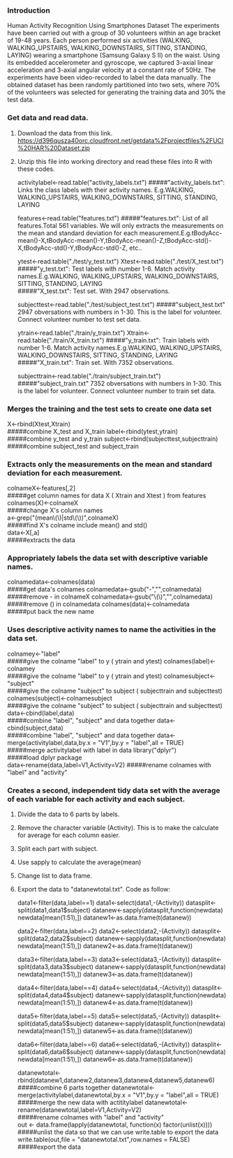 ### Introduction

Human Activity Recognition Using Smartphones Dataset
The experiments have been carried out with a group of 30 volunteers within an age bracket of 19-48 years. 
Each person performed six activities (WALKING, WALKING_UPSTAIRS, WALKING_DOWNSTAIRS, SITTING, STANDING, LAYING) wearing a smartphone (Samsung Galaxy S II) on the waist. 
Using its embedded accelerometer and gyroscope, we captured 3-axial linear acceleration and 3-axial angular velocity at a constant rate of 50Hz. 
The experiments have been video-recorded to label the data manually. 
The obtained dataset has been randomly partitioned into two sets, where 70% of the volunteers was selected for generating the training data and 30% the test data. 

### Get data and read data.

1. Download the data from this link.
   https://d396qusza40orc.cloudfront.net/getdata%2Fprojectfiles%2FUCI%20HAR%20Dataset.zip

2. Unzip this file into working directory and read these files into R with these codes.
   
   activitylabel<-read.table("activity_labels.txt") 
   #####"activity_labels.txt": Links the class labels with their activity names. E.g.WALKING, WALKING_UPSTAIRS, WALKING_DOWNSTAIRS, SITTING, STANDING, LAYING 
   
   features<-read.table("features.txt")
   #####"features.txt": List of all features.Total 561 variables. We will only extracts the measurements on the mean and standard deviation for each measurement.E.g.tBodyAcc-mean()-X,tBodyAcc-mean()-Y,tBodyAcc-mean()-Z,tBodyAcc-std()-X,tBodyAcc-std()-Y,tBodyAcc-std()-Z, etc.. 
   
   ytest<-read.table("./test/y_test.txt")
   Xtest<-read.table("./test/X_test.txt")
   #####"y_test.txt": Test labels with number 1-6. Match activity names.E.g.WALKING, WALKING_UPSTAIRS, WALKING_DOWNSTAIRS, SITTING, STANDING, LAYING  
   #####"X_test.txt": Test set. With 2947 observations.
   
   subjecttest<-read.table("./test/subject_test.txt")
   #####"subject_test.txt" 2947 obversations with numbers in 1-30. This is the label for volunteer. Connect volunteer number to test set data.   
   
   ytrain<-read.table("./train/y_train.txt")
   Xtrain<-read.table("./train/X_train.txt")
   #####"y_train.txt": Train labels with number 1-6. Match activity names.E.g.WALKING, WALKING_UPSTAIRS, WALKING_DOWNSTAIRS, SITTING, STANDING, LAYING  
   #####"X_train.txt": Train set. With 7352 observations.
   
   subjecttrain<-read.table("./train/subject_train.txt")
   #####"subject_train.txt"  7352 obversations with numbers in 1-30. This is the label for volunteer. Connect volunteer number to train set data.  

### Merges the training and the test sets to create one data set
   
   X<-rbind(Xtest,Xtrain)                   
   #####combine X_test and X_train 
   label<-rbind(ytest,ytrain)               
   #####combine y_test and y_train 
   subject<-rbind(subjecttest,subjecttrain) 
   #####combine subject_test and subject_train 

### Extracts only the measurements on the mean and standard deviation for each measurement.

   colnameX<-features[,2]                           
   #####get column names for data X ( Xtrain and Xtest ) from features 
   colnames(X)<-colnameX                            
   #####change X's column names    
   a<-grep("(mean\\(\\)|std\\(\\))",colnameX)       
   #####find X's colname include mean() and std()  
   data<-X[,a]                                      
   #####extracts the data  

### Appropriately labels the data set with descriptive variable names.
   
   colnamedata<-colnames(data)           
   #####get data's colnames 
   colnamedata<-gsub("-","",colnamedata) 
   #####remove - in colnameX 
   colnamedata<-gsub("\\(\\)","",colnamedata)  
   #####remove () in colnamedata
   colnames(data)<-colnamedata          
   #####put back the new name 
   

### Uses descriptive activity names to name the activities in the data set.

   colnamey<-"label"                      
   #####give the colname "label" to y ( ytrain and ytest) 
   colnames(label)<-colnamey              
   #####give the colname "label" to y ( ytrain and ytest) 
   colnamesubject<-"subject"              
   #####give the colname "subject" to subject ( subjecttrain and subjecttest) 
   colnames(subject)<-colnamesubject      
   #####give the colname "subject" to subject ( subjecttrain and subjecttest)    
   data<-cbind(label,data)                
   #####combine "label", "subject" and data together
   data<-cbind(subject,data)              
   #####combine "label", "subject" and data together 
   data<-merge(activitylabel,data,by.x = "V1",by.y = "label",all = TRUE)  
   #####merge activitylabel with label in data 
   library("dplyr")                       
   #####load dplyr package  
   data<-rename(data,label=V1,Activity=V2)
   #####rename colnames with "label" and "activity"  

### Creates a second, independent tidy data set with the average of each variable for each activity and each subject. 

1. Divide the data to 6 parts by labels.
2. Remove the character variable (Activity). This is to make the calculate for average for each column easier.    
3. Split each part with subject.
4. Use sapply to calculate the average(mean)
5. Change list to data frame. 
6. Export the data to "datanewtotal.txt". Code as follow:

   data1<-filter(data,label==1)
   data1<-select(data1,-(Activity))
   datasplit<-split(data1,data1$subject)
   datanew<-sapply(datasplit,function(newdata) newdata[mean(1:51),]) 
   datanew1<-as.data.frame(t(datanew))

   data2<-filter(data,label==2)
   data2<-select(data2,-(Activity))
   datasplit<-split(data2,data2$subject)
   datanew<-sapply(datasplit,function(newdata) newdata[mean(1:51),]) 
   datanew2<-as.data.frame(t(datanew))

   data3<-filter(data,label==3)
   data3<-select(data3,-(Activity))
   datasplit<-split(data3,data3$subject)
   datanew<-sapply(datasplit,function(newdata) newdata[mean(1:51),]) 
   datanew3<-as.data.frame(t(datanew))

   data4<-filter(data,label==4)
   data4<-select(data4,-(Activity))
   datasplit<-split(data4,data4$subject)
   datanew<-sapply(datasplit,function(newdata) newdata[mean(1:51),]) 
   datanew4<-as.data.frame(t(datanew))

   data5<-filter(data,label==5)
   data5<-select(data5,-(Activity))
   datasplit<-split(data5,data5$subject)
   datanew<-sapply(datasplit,function(newdata) newdata[mean(1:51),]) 
   datanew5<-as.data.frame(t(datanew))

   data6<-filter(data,label==6)
   data6<-select(data6,-(Activity))
   datasplit<-split(data6,data6$subject)
   datanew<-sapply(datasplit,function(newdata) newdata[mean(1:51),]) 
   datanew6<-as.data.frame(t(datanew))

   datanewtotal<-rbind(datanew1,datanew2,datanew3,datanew4,datanew5,datanew6)              
   #####combine 6 parts together 
   datanewtotal<-merge(activitylabel,datanewtotal,by.x = "V1",by.y = "label",all = TRUE)   
   #####merge the new data with actititylabel 
   datanewtotal<-rename(datanewtotal,label=V1,Activity=V2)                                 
   #####rename colnames with "label" and "activity"  
   out <- data.frame(lapply(datanewtotal, function(x) factor(unlist(x))))                  
   #####unlist the data so that we can use write.table to export the data  
   write.table(out,file = "datanewtotal.txt",row.names = FALSE)                            
   #####export the data 


